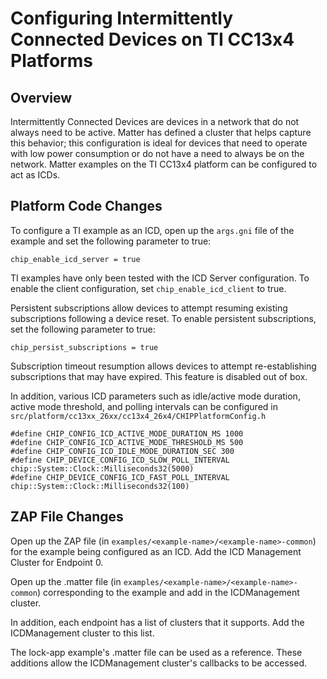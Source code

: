 # Configuring Intermittently Connected Devices on TI CC13x4 Platforms

## Overview

Intermittently Connected Devices are devices in a network that do not always need to be active. Matter has defined a cluster that helps capture this behavior; this configuration is ideal for devices that need to operate with low power consumption or do not have a need to always be on the network. Matter examples on the TI CC13x4 platform can be configured to act as ICDs.

## Platform Code Changes
To configure a TI example as an ICD, open up the `args.gni` file of the example and set the following parameter to true:

```
chip_enable_icd_server = true
```

TI examples have only been tested with the ICD Server configuration. To enable the client configuration, set `chip_enable_icd_client` to true.

Persistent subscriptions allow devices to attempt resuming existing subscriptions following a device reset. To enable persistent subscriptions, set the following parameter to true:

```
chip_persist_subscriptions = true
```

Subscription timeout resumption allows devices to attempt re-establishing subscriptions that may have expired. This feature is disabled out of box. 

In addition, various ICD parameters such as idle/active mode duration, active mode threshold, and polling intervals can be configured in `src/platform/cc13xx_26xx/cc13x4_26x4/CHIPPlatformConfig.h`

```
#define CHIP_CONFIG_ICD_ACTIVE_MODE_DURATION_MS 1000
#define CHIP_CONFIG_ICD_ACTIVE_MODE_THRESHOLD_MS 500
#define CHIP_CONFIG_ICD_IDLE_MODE_DURATION_SEC 300
#define CHIP_DEVICE_CONFIG_ICD_SLOW_POLL_INTERVAL chip::System::Clock::Milliseconds32(5000)
#define CHIP_DEVICE_CONFIG_ICD_FAST_POLL_INTERVAL chip::System::Clock::Milliseconds32(100)
```

## ZAP File Changes

Open up the ZAP file (in `examples/<example-name>/<example-name>-common`) for the example being configured as an ICD. Add the ICD Management Cluster for Endpoint 0. 

Open up the .matter file (in `examples/<example-name>/<example-name>-common`) corresponding to the example and add in the ICDManagement cluster.

In addition, each endpoint has a list of clusters that it supports. Add the ICDManagement cluster to this list. 

The lock-app example's .matter file can be used as a reference. These additions allow the ICDManagement cluster's callbacks to be accessed. 

